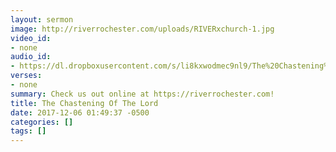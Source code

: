 ```yaml
---
layout: sermon
image: http://riverrochester.com/uploads/RIVERxchurch-1.jpg
video_id:
- none
audio_id:
- https://dl.dropboxusercontent.com/s/li8kxwodmec9nl9/The%20Chastening%20Of%20The%20Lord.mp3?dl=0
verses:
- none
summary: Check us out online at https://riverrochester.com!
title: The Chastening Of The Lord
date: 2017-12-06 01:49:37 -0500
categories: []
tags: []
---
```

